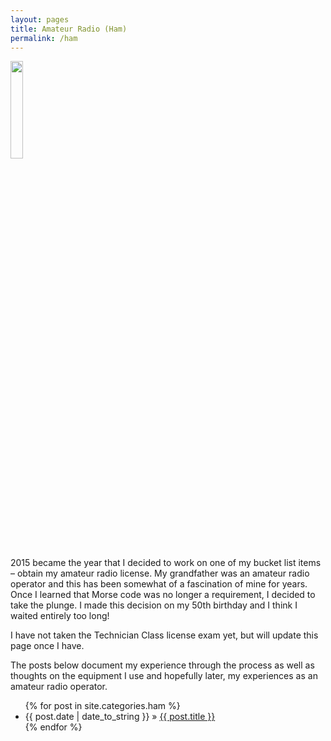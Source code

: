 ```yaml
---
layout: pages
title: Amateur Radio (Ham)
permalink: /ham
---
```


<img class="category" src="/images/design/ham.svg" width="20%" />

2015 became the year that I decided to work on one of my bucket list items – obtain my amateur radio license. My grandfather was an amateur radio operator and this has been somewhat of a fascination of mine for years. Once I learned that Morse code was no longer a requirement, I decided to take the plunge. I made this decision on my 50th birthday and I think I waited entirely too long!

I have not taken the Technician Class license exam yet, but will update this page once I have.

The posts below document my experience through the process as well as thoughts on the equipment I use and hopefully later, my experiences as an amateur radio operator.

<ul id="blog-posts" class="posts">
{% for post in site.categories.ham %}
    <li><span>{{ post.date | date_to_string }} &raquo; </span><a href="{{ post.url }}">{{ post.title }}</a></li>
{% endfor %}
</ul>
